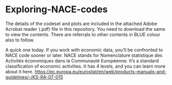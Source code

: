 # Exploring-NACE-codes

The details of the codeset and plots are included in the attached Adobe Acrobat reader (.pdf) file in this repository. 
You need to download the same to view the contents. There are referrals to other contents in BLUE colour also to follow.

A quick one today. If you work with economic data, you’ll be confronted to NACE code sooner or later.
NACE stands for Nomenclature statistique des Activités économiques dans la Communauté Européenne.
It’s a standard classification of economic activities. It has 4 levels, and you can learn more
about it here. https://ec.europa.eu/eurostat/en/web/products-manuals-and-guidelines/-/KS-RA-07-015

